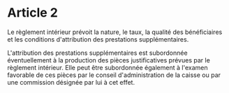 # Article 2

Le règlement intérieur prévoit la nature, le taux, la qualité des bénéficiaires et les conditions d'attribution des prestations supplémentaires.

L'attribution des prestations supplémentaires est subordonnée éventuellement à la production des pièces justificatives prévues par le règlement intérieur. Elle peut être subordonnée également à l'examen favorable de ces pièces par le conseil d'administration de la caisse ou par une commission désignée par lui à cet effet.
